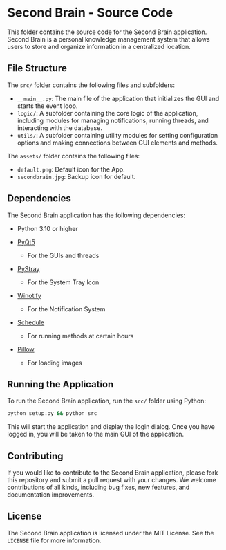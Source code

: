 # Second Brain - Source Code

This folder contains the source code for the Second Brain application. Second Brain is a personal knowledge management system that allows users to store and organize information in a centralized location.

## File Structure

The `src/` folder contains the following files and subfolders:

- `__main__.py`: The main file of the application that initializes the GUI and starts the event loop.
- `logic/`: A subfolder containing the core logic of the application, including modules for managing notifications, running threads, and interacting with the database.
- `utils/`: A subfolder containing utility modules for setting configuration options and making connections between GUI elements and methods.

The `assets/` folder contains the following files:

- `default.png`: Default icon for the App.
- `secondbrain.jpg`: Backup icon for default.

## Dependencies

The Second Brain application has the following dependencies:

- Python 3.10 or higher
- [PyQt5](https://pypi.org/project/PyQt5/)

  - For the GUIs and threads

- [PyStray](https://pypi.org/project/pystray/)

  - For the System Tray Icon

- [Winotify](https://pypi.org/project/winotify/)

  - For the Notification System

- [Schedule](https://pypi.org/project/schedule/)

  - For running methods at certain hours

- [Pillow](https://pypi.org/project/Pillow/)

  - For loading images

## Running the Application

To run the Second Brain application, run the `src/` folder using Python:

```bash
python setup.py && python src

```

This will start the application and display the login dialog. Once you have logged in, you will be taken to the main GUI of the application.

## Contributing

If you would like to contribute to the Second Brain application, please fork this repository and submit a pull request with your changes. We welcome contributions of all kinds, including bug fixes, new features, and documentation improvements.

## License

The Second Brain application is licensed under the MIT License. See the `LICENSE` file for more information.
